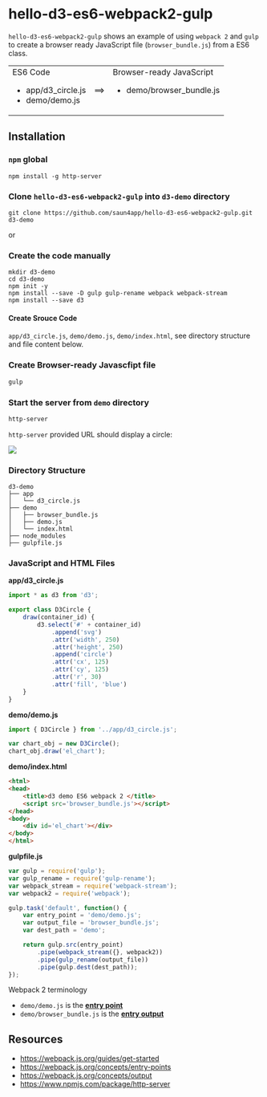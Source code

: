 # hello-d3-es6-webpack2-gulp
`hello-d3-es6-webpack2-gulp` shows an example of using `webpack 2` and `gulp` to create a browser ready JavaScript file (`browser_bundle.js`) from a ES6 class.  

<style>
td { valign:top; }
</style>

<table>
<tr>
<td valign="top">ES6 Code
<ul>
<li>app/d3_circle.js</li>
<li>demo/demo.js</li>
</ul>
</td>
<td> ==> </td>
<td valign="top">Browser-ready JavaScript
<ul><li>demo/browser_bundle.js</li></ul>
</td>
</tr>
</table>


## Installation

### `npm` global
```
npm install -g http-server
```

### Clone `hello-d3-es6-webpack2-gulp` into `d3-demo` directory
```
git clone https://github.com/saun4app/hello-d3-es6-webpack2-gulp.git d3-demo
```

or

### Create the code manually

```
mkdir d3-demo
cd d3-demo
npm init -y
npm install --save -D gulp gulp-rename webpack webpack-stream
npm install --save d3
```

#### Create Srouce Code
`app/d3_circle.js`, `demo/demo.js`, `demo/index.html`, see directory structure and file content below.

### Create Browser-ready Javascfipt file
```bash
gulp
```

### Start the server from `demo` directory
```bash
http-server
```
`http-server` provided URL should display a circle:
<div>
<img src="https://rawgit.com/saun4app/hello-d3-es6-webpack2-gulp/master/circle.svg">
</div>

### Directory Structure
```
d3-demo
├── app
│   └── d3_circle.js
├── demo
│   ├── browser_bundle.js
│   ├── demo.js
│   └── index.html
├── node_modules
├── gulpfile.js
```

### JavaScript and HTML Files

**app/d3_circle.js**

```javascript
import * as d3 from 'd3';

export class D3Circle {
    draw(container_id) {
        d3.select('#' + container_id)
            .append('svg')
            .attr('width', 250)
            .attr('height', 250)
            .append('circle')
            .attr('cx', 125)
            .attr('cy', 125)
            .attr('r', 30)
            .attr('fill', 'blue')
    }
}

```

**demo/demo.js**

```javascript
import { D3Circle } from '../app/d3_circle.js';

var chart_obj = new D3Circle();
chart_obj.draw('el_chart');
```

**demo/index.html**

```html
<html>
<head>
    <title>d3 demo ES6 webpack 2 </title>
    <script src='browser_bundle.js'></script>    
</head>
<body>
    <div id='el_chart'></div>
</body>
</html>
```

**gulpfile.js**

```javascript
var gulp = require('gulp');
var gulp_rename = require('gulp-rename');
var webpack_stream = require('webpack-stream');
var webpack2 = require('webpack');

gulp.task('default', function() {
    var entry_point = 'demo/demo.js';
    var output_file = 'browser_bundle.js';
    var dest_path = 'demo';

    return gulp.src(entry_point)
        .pipe(webpack_stream({}, webpack2))
        .pipe(gulp_rename(output_file))
        .pipe(gulp.dest(dest_path));
});
```

Webpack 2 terminology
- `demo/demo.js` is the <a href="https://webpack.js.org/concepts/entry-points" target="_black">**entry point**</a>
- `demo/browser_bundle.js` is the <a href="https://webpack.js.org/concepts/output" target="_black">**entry output**</a>


## Resources
- https://webpack.js.org/guides/get-started
- https://webpack.js.org/concepts/entry-points
- https://webpack.js.org/concepts/output
- https://www.npmjs.com/package/http-server
